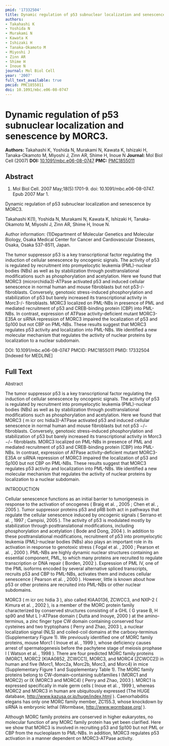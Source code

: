 ```yaml
---
pmid: '17332504'
title: Dynamic regulation of p53 subnuclear localization and senescence by MORC3.
authors:
- Takahashi K
- Yoshida N
- Murakami N
- Kawata K
- Ishizaki H
- Tanaka-Okamoto M
- Miyoshi J
- Zinn AR
- Shime H
- Inoue N
journal: Mol Biol Cell
year: '2007'
full_text_available: true
pmcid: PMC1855011
doi: 10.1091/mbc.e06-08-0747
---
```


# Dynamic regulation of p53 subnuclear localization and senescence by MORC3.
**Authors:** Takahashi K, Yoshida N, Murakami N, Kawata K, Ishizaki H, Tanaka-Okamoto M, Miyoshi J, Zinn AR, Shime H, Inoue N
**Journal:** Mol Biol Cell (2007)
**DOI:** [10.1091/mbc.e06-08-0747](https://doi.org/10.1091/mbc.e06-08-0747)
**PMC:** [PMC1855011](https://www.ncbi.nlm.nih.gov/pmc/articles/PMC1855011/)

## Abstract

1. Mol Biol Cell. 2007 May;18(5):1701-9. doi: 10.1091/mbc.e06-08-0747. Epub 2007 
Mar 1.

Dynamic regulation of p53 subnuclear localization and senescence by MORC3.

Takahashi K(1), Yoshida N, Murakami N, Kawata K, Ishizaki H, Tanaka-Okamoto M, 
Miyoshi J, Zinn AR, Shime H, Inoue N.

Author information:
(1)Department of Molecular Genetics and Molecular Biology, Osaka Medical Center 
for Cancer and Cardiovascular Diseases, Osaka, Osaka 537-8511, Japan.

The tumor suppressor p53 is a key transcriptional factor regulating the 
induction of cellular senescence by oncogenic signals. The activity of p53 is 
regulated by recruitment into promyelocytic leukemia (PML)-nuclear bodies (NBs) 
as well as by stabilization through posttranslational modifications such as 
phosphorylation and acetylation. Here we found that MORC3 (microrchidia3)-ATPase 
activated p53 and induced cellular senescence in normal human and mouse 
fibroblasts but not p53-/- fibroblasts. Conversely, genotoxic stress-induced 
phosphorylation and stabilization of p53 but barely increased its 
transcriptional activity in Morc3-/- fibroblasts. MORC3 localized on PML-NBs in 
presence of PML and mediated recruitment of p53 and CREB-binding protein (CBP) 
into PML-NBs. In contrast, expression of ATPase activity-deficient mutant 
MORC3-E35A or siRNA repression of MORC3 impaired the localization of p53 and 
Sp100 but not CBP on PML-NBs. These results suggest that MORC3 regulates p53 
activity and localization into PML-NBs. We identified a new molecular mechanism 
that regulates the activity of nuclear proteins by localization to a nuclear 
subdomain.

DOI: 10.1091/mbc.e06-08-0747
PMCID: PMC1855011
PMID: 17332504 [Indexed for MEDLINE]

## Full Text

Abstract

The tumor suppressor p53 is a key transcriptional factor regulating the induction of cellular senescence by oncogenic signals. The activity of p53 is regulated by recruitment into promyelocytic leukemia (PML)-nuclear bodies (NBs) as well as by stabilization through posttranslational modifications such as phosphorylation and acetylation. Here we found that MORC3 ( m icr orc hidia3)-ATPase activated p53 and induced cellular senescence in normal human and mouse fibroblasts but not p53 −/− fibroblasts. Conversely, genotoxic stress–induced phosphorylation and stabilization of p53 but barely increased its transcriptional activity in Morc3 −/− fibroblasts. MORC3 localized on PML-NBs in presence of PML and mediated recruitment of p53 and CREB-binding protein (CBP) into PML-NBs. In contrast, expression of ATPase activity-deficient mutant MORC3-E35A or siRNA repression of MORC3 impaired the localization of p53 and Sp100 but not CBP on PML-NBs. These results suggest that MORC3 regulates p53 activity and localization into PML-NBs. We identified a new molecular mechanism that regulates the activity of nuclear proteins by localization to a nuclear subdomain.

INTRODUCTION

Cellular senescence functions as an initial barrier to tumorigenesis in response to the activation of oncogenes ( Braig et al. , 2005 ; Chen et al. , 2005 ). Tumor suppressor proteins p53 and pRB both act in pathways that regulate the cellular senescence induced by oncogenic signals ( Serrano et al. , 1997 ; Campisi, 2005 ). The activity of p53 is modulated mostly by stabilization through posttranslational modifications, including phosphorylation and acetylation ( Bode and Dong, 2004 ). In addition to these posttranslational modifications, recruitment of p53 into promyelocytic leukemia (PML)-nuclear bodies (NBs) also plays an important role in its activation in response to genotoxic stress ( Fogal et al. , 2000 ; Pearson et al. , 2000 ). PML-NBs are highly dynamic nuclear structures containing an essential component, PML, to which many proteins are recruited to regulate transcription or DNA repair ( Borden, 2002 ). Expression of PML IV, one of the PML isoforms encoded by several alternative spliced transcripts, recruits p53 and CBP to PML-NBs, activates them and induces cellular senescence ( Pearson et al. , 2000 ). However, little is known about how p53 or other proteins are recruited into PML-NBs or other nuclear subdomains.

MORC3 ( m icr orc hidia 3 ), also called KIAA0136, ZCWCC3, and NXP-2 ( Kimura et al. , 2002 ), is a member of the MORC protein family characterized by conserved structures consisting of a GHL ( G yrase B, H sp90 and Mut L )-ATPase domain ( Dutta and Inouye, 2000 ) at the amino-terminus, a zinc finger type CW domain containing conserved four cysteines and two tryptophans ( Perry and Zhao, 2003 ), a nuclear localization signal (NLS) and coiled-coil domains at the carboxy-terminus (Supplementary Figure 1). We previously identified one of MORC family proteins, mouse Morc1 ( Inoue et al. , 1999 ), whose deficiency causes arrest of spermatogenesis before the pachytene stage of meiosis prophase I ( Watson et al. , 1998 ). There are four predicted MORC family proteins (MORC1, MORC2 [KIAA0852, ZCWCC1], MORC3, and MORC4 [ZCWCC2]) in human and five (Morc1, Morc2a, Morc2b, Morc3, and Morc4) in mice (Supplementary Figure 1 and Supplementary Table 1). The MORC family proteins belong to CW-domain–containing subfamilies I (MORC1 and MORC2) or IX (MORC3 and MORC4) ( Perry and Zhao, 2003 ). MORC1 is expressed specifically in male germ cells ( Inoue et al. , 1999 ), whereas MORC2 and MORC3 in human are ubiquitously expressed (The HUGE database, http://www.kazusa.or.jp/huge/index.html ). Caenorhabditis elegans has only one MORC family member, ZC155.3, whose knockdown by siRNA is embryonic lethal (Wormbase, http://www.wormbase.org/ ).

Although MORC family proteins are conserved in higher eukaryotes, no molecular function of any MORC family protein has yet been clarified. Here we show that MORC3 is involved in recruiting p53 and Sp100 but not PML or CBP from the nucleoplasm to PML-NBs. In addition, MORC3 regulates p53 activation in a manner dependent on MORC3-ATPase activity.
